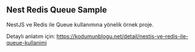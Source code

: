 ## Nest Redis Queue Sample

NestJS ve Redis ile Queue kullanımına yönelik örnek proje.

Detaylı anlatım için: https://kodumunblogu.net/detail/nestjs-ve-redis-ile-queue-kullanimi
